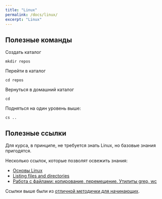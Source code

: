 ```yaml
---
title: "Linux"
permalink: /docs/linux/
excerpt: "Linux"
---
```


## Полезные команды

Создать каталог

```
mkdir repos
```

Перейти в каталог

```
cd repos
```

Вернуться в домашний каталог

```
cd
```

Подняться на один уровень выше:

```
cs ..
```

## Полезные ссылки

Для курса, в принципе, не требуется знать Linux, но базовые знания пригодятся.

Несколько ссылок, которые позволят освежить знания:

* [Основы Linux](http://www.ee.surrey.ac.uk/Teaching/Unix/unixintro.html)
* [Listing files and directories](http://www.ee.surrey.ac.uk/Teaching/Unix/unix1.html)
* [Работа с файлами: копирование, перемещение. Утилиты grep, wc](http://www.ee.surrey.ac.uk/Teaching/Unix/unix2.html)


Ссылки выше были из [отличной методички для начинающих](http://www.ee.surrey.ac.uk/Teaching/Unix/index.html).
